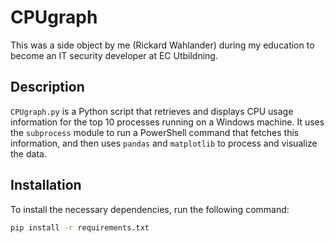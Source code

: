 # CPUgraph

This was a side object by me (Rickard Wahlander) during my education to become an IT security developer at EC Utbildning.

## Description

`CPUgraph.py` is a Python script that retrieves and displays CPU usage information for the top 10 processes running on a Windows machine. It uses the `subprocess` module to run a PowerShell command that fetches this information, and then uses `pandas` and `matplotlib` to process and visualize the data.



## Installation

To install the necessary dependencies, run the following command:

```bash
pip install -r requirements.txt